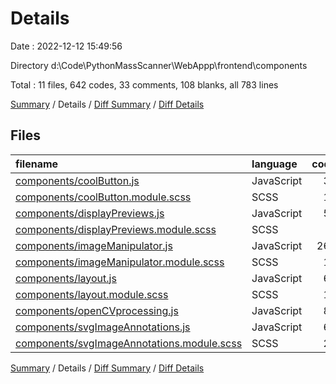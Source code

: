 # Details

Date : 2022-12-12 15:49:56

Directory d:\\Code\\PythonMassScanner\\WebAppp\\frontend\\components

Total : 11 files,  642 codes, 33 comments, 108 blanks, all 783 lines

[Summary](results.md) / Details / [Diff Summary](diff.md) / [Diff Details](diff-details.md)

## Files
| filename | language | code | comment | blank | total |
| :--- | :--- | ---: | ---: | ---: | ---: |
| [components/coolButton.js](/components/coolButton.js) | JavaScript | 35 | 0 | 5 | 40 |
| [components/coolButton.module.scss](/components/coolButton.module.scss) | SCSS | 13 | 0 | 3 | 16 |
| [components/displayPreviews.js](/components/displayPreviews.js) | JavaScript | 54 | 10 | 6 | 70 |
| [components/displayPreviews.module.scss](/components/displayPreviews.module.scss) | SCSS | 6 | 3 | 1 | 10 |
| [components/imageManipulator.js](/components/imageManipulator.js) | JavaScript | 260 | 12 | 47 | 319 |
| [components/imageManipulator.module.scss](/components/imageManipulator.module.scss) | SCSS | 18 | 0 | 3 | 21 |
| [components/layout.js](/components/layout.js) | JavaScript | 67 | 0 | 2 | 69 |
| [components/layout.module.scss](/components/layout.module.scss) | SCSS | 13 | 0 | 2 | 15 |
| [components/openCVprocessing.js](/components/openCVprocessing.js) | JavaScript | 83 | 8 | 30 | 121 |
| [components/svgImageAnnotations.js](/components/svgImageAnnotations.js) | JavaScript | 65 | 0 | 4 | 69 |
| [components/svgImageAnnotations.module.scss](/components/svgImageAnnotations.module.scss) | SCSS | 28 | 0 | 5 | 33 |

[Summary](results.md) / Details / [Diff Summary](diff.md) / [Diff Details](diff-details.md)
